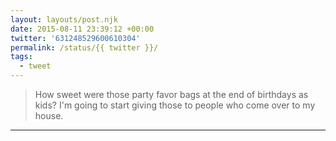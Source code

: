 ```yaml
---
layout: layouts/post.njk
date: 2015-08-11 23:39:12 +00:00
twitter: '631248529600610304'
permalink: /status/{{ twitter }}/
tags: 
  - tweet
---
```


> How sweet were those party favor bags at the end of birthdays as kids? I'm going to start giving those to people who come over to my house.

---
